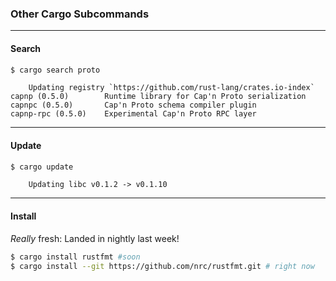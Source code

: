 
### Other Cargo Subcommands

---

#### Search

```bash
$ cargo search proto
```

```plain
    Updating registry `https://github.com/rust-lang/crates.io-index`
capnp (0.5.0)        Runtime library for Cap'n Proto serialization
capnpc (0.5.0)       Cap'n Proto schema compiler plugin
capnp-rpc (0.5.0)    Experimental Cap'n Proto RPC layer
```

---

#### Update

```bash
$ cargo update
```

```plain
    Updating libc v0.1.2 -> v0.1.10
```

---

####  Install

_Really_ fresh: Landed in nightly last week!

```bash
$ cargo install rustfmt #soon
$ cargo install --git https://github.com/nrc/rustfmt.git # right now
```
